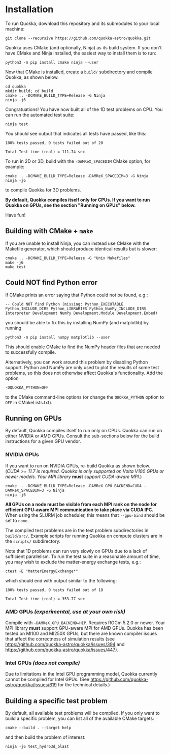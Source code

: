 # Installation

To run Quokka, download this repository and its submodules to your local machine:

    git clone --recursive https://github.com/quokka-astro/quokka.git

Quokka uses CMake (and optionally, Ninja) as its build system. If you don't have CMake and Ninja installed, the easiest way to install them is to run:

    python3 -m pip install cmake ninja --user

Now that CMake is installed, create a ``build/`` subdirectory and compile Quokka, as shown below.

    cd quokka
    mkdir build; cd build
    cmake .. -DCMAKE_BUILD_TYPE=Release -G Ninja
    ninja -j6

Congratuations! You have now built all of the 1D test problems on CPU. You can run the automated test suite:

    ninja test

You should see output that indicates all tests have passed, like this:

    100% tests passed, 0 tests failed out of 20

    Total Test time (real) = 111.74 sec

To run in 2D or 3D, build with the ``-DAMReX_SPACEDIM`` CMake option, for example:

    cmake .. -DCMAKE_BUILD_TYPE=Release -DAMReX_SPACEDIM=3 -G Ninja
    ninja -j6

to compile Quokka for 3D problems.

**By default, Quokka compiles itself only for CPUs. If you want to run Quokka on GPUs, see the section "Running on GPUs" below.**

Have fun!

## Building with CMake + `make`

If you are unable to install Ninja, you can instead use CMake with the Makefile generator, which should produce identical results but is slower:

    cmake .. -DCMAKE_BUILD_TYPE=Release -G "Unix Makefiles"
    make -j6
    make test

## Could NOT find Python error

If CMake prints an error saying that Python could not be found, e.g.:

    -- Could NOT find Python (missing: Python_EXECUTABLE Python_INCLUDE_DIRS Python_LIBRARIES Python_NumPy_INCLUDE_DIRS Interpreter Development NumPy Development.Module Development.Embed)

you should be able to fix this by installing NumPy (and matplotlib) by running

    python3 -m pip install numpy matplotlib --user

This should enable CMake to find the NumPy header files that are needed to successfully compile.

Alternatively, you can work around this problem by disabling Python support. Python and NumPy are only used to plot the results of some test problems, so this does not otherwise affect Quokka's functionality. Add the option

    -DQUOKKA_PYTHON=OFF

to the CMake command-line options (or change the `QUOKKA_PYTHON` option to `OFF` in CMakeLists.txt).

## Running on GPUs

By default, Quokka compiles itself to run only on CPUs. Quokka can run on either NVIDIA or AMD GPUs. Consult the sub-sections below for the build instructions for a given GPU vendor.

### NVIDIA GPUs

If you want to run on NVIDIA GPUs, re-build Quokka as shown below. (*CUDA >= 11.7 is required. Quokka is only supported on Volta V100 GPUs or newer models. Your MPI library* **must** *support CUDA-aware MPI.*)

    cmake .. -DCMAKE_BUILD_TYPE=Release -DAMReX_GPU_BACKEND=CUDA -DAMReX_SPACEDIM=3 -G Ninja
    ninja -j6

**All GPUs on a node must be visible from each MPI rank on the node for efficient GPU-aware MPI communication to take place via CUDA IPC.** When using the SLURM job scheduler, this means that `--gpu-bind` should be set to `none`.

The compiled test problems are in the test problem subdirectories in `build/src/`. Example scripts for running Quokka on compute clusters are in the `scripts/` subdirectory.

Note that 1D problems can run very slowly on GPUs due to a lack of sufficient parallelism. To run the test suite in a reasonable amount of time, you may wish to exclude the matter-energy exchange tests, e.g.:

    ctest -E "MatterEnergyExchange*"

which should end with output similar to the following:

    100% tests passed, 0 tests failed out of 18

    Total Test time (real) = 353.77 sec

### AMD GPUs *(experimental, use at your own risk)*

Compile with `-DAMReX_GPU_BACKEND=HIP`. Requires ROCm 5.2.0 or newer. Your MPI library **must** support GPU-aware MPI for AMD GPUs. Quokka has been tested on MI100 and MI250X GPUs, but there are known compiler issues that affect the correctness of simulation results (see <https://github.com/quokka-astro/quokka/issues/394> and <https://github.com/quokka-astro/quokka/issues/447>).

### Intel GPUs *(does not compile)*

Due to limitations in the Intel GPU programming model, Quokka currently cannot be compiled for Intel GPUs. (See <https://github.com/quokka-astro/quokka/issues/619> for the technical details.)

## Building a specific test problem

By default, all available test problems will be compiled. If you only want to build a specific problem, you can list all of the available CMake targets:

    cmake --build . --target help

and then build the problem of interest:

    ninja -j6 test_hydro3d_blast
